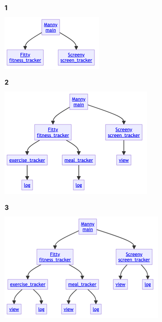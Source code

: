 ## 1

![diagram](./graphs_new-1.png)

## 2

![diagram](./graphs_new-2.png)

## 3

![diagram](./graphs_new-3.png)